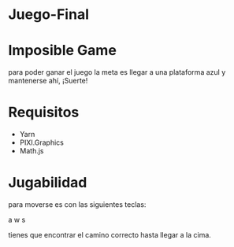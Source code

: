 # Juego-Final
# Imposible Game
para poder ganar el juego la meta es llegar a una plataforma azul y mantenerse ahí, ¡Suerte!

# Requisitos
- Yarn
- PIXI.Graphics
- Math.js

# Jugabilidad
para moverse es con las siguientes teclas:

a w s
 
 tienes que encontrar el camino correcto hasta llegar a la cima.
